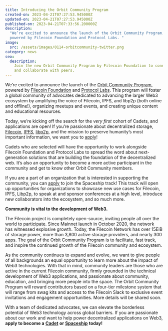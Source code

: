 ```yaml
---
title: Introducing the Orbit Community Program
created-on: 2023-04-21T07:27:53.945000Z
updated-on: 2023-04-21T07:27:53.945000Z
published-on: 2023-04-21T07:33:56.200000Z
description:
  "We’re excited to announce the launch of the Orbit Community Program,
  powered by Filecoin Foundation and Protocol Labs. "
image:
  src: /assets/images/0114-orbitcommunity-twitter.png
category: news
seo:
  description:
    Join the new Orbit Community Program by Filecoin Foundation to connect
    and collaborate with peers.
---
```


We’re excited to announce the launch of the [Orbit Community Program](https://orbitcommunity.filecoin.io/), powered by [Filecoin Foundation](/) and [Protocol Labs](https://protocol.ai/). This program will foster a global community of advocates dedicated to advancing the larger Web3 ecosystem by amplifying the voice of Filecoin, IPFS, and libp2p (both online and offline!), organizing meetups and events, and creating unique content and educational resources.

Today, we’re kicking off the search for the _very first_ cohort of Cadets, and applications are open! If you’re passionate about decentralized storage, [Filecoin](https://filecoin.io/), [IPFS](https://ipfs.io/), [libp2p](https://libp2p.io/), and the mission to preserve humanity’s most important information, we want you to [apply](https://btktvjuobzm.typeform.com/to/Dv6FWzlr)!

Cadets who are selected will have the opportunity to work alongside Filecoin Foundation and Protocol Labs to spread the word about next-generation solutions that are building the foundation of the decentralized web. It’s also an opportunity to become a more active participant in the community and get to know other Orbit Community members.

If you are a part of an organization that is interested in supporting the community, you can [apply](https://btktvjuobzm.typeform.com/to/XgSjcHyz) to join the Spaceship track! This track will open up opportunities for organizations to showcase new use cases for Filecoin, IPFS, Libp2p, to speak at and sponsor conferences at a high level, introduce new collaborators into the ecosystem, and so much more.

**Community is vital to the development of Web3.**

The Filecoin project is completely open-source, inviting people all over the world to participate. Since Mainnet launch in October 2020, the network has witnessed explosive growth. Today, the Filecoin Network has over 15EiB of storage power, more than 3,800 active storage providers, and nearly 300 apps. The goal of the Orbit Community Program is to facilitate, fast track, and inspire the continued growth of the Filecoin community and ecosystem.

As the community continues to expand and evolve, we want to give people of all backgrounds an equal opportunity to learn more about the impact of Web3 technologies. With that in mind, community leaders are those who are active in the current Filecoin community, firmly grounded in the technical development of Web3 applications, and passionate about community, education, and bringing more people into the space. The Orbit Community Program will reward contributors based on a four-tier milestone system that will range from swag kits and access to the Filecoin Slack to exclusive event invitations and engagement opportunities. More details will be shared soon.

With a team of dedicated advocates, we can elevate the borderless potential of Web3 technology across global barriers. If you are passionate about our work and want to help power decentralized applications on Web3, **apply to become a** [**Cadet**](https://btktvjuobzm.typeform.com/to/Dv6FWzlr) **or** [**Spaceship**](https://btktvjuobzm.typeform.com/to/XgSjcHyz) **today!**
